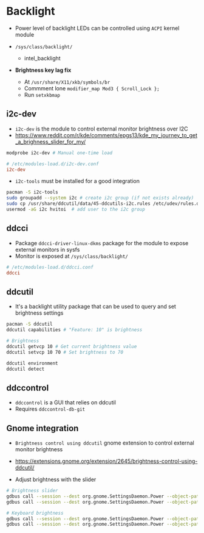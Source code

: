 # Backlight

- Power level of backlight LEDs can be controlled using `ACPI` kernel module
- `/sys/class/backlight/`

  - intel_backlight

- **Brightness key lag fix**
  - At `/usr/share/X11/xkb/symbols/br`
  - Commment lone `modifier_map Mod3 { Scroll_Lock };`
  - Run `setxkbmap`

## i2c-dev

- `i2c-dev` is the module to control external monitor brightness over I2C
- <https://www.reddit.com/r/kde/comments/epgs13/kde_my_journey_to_get_a_brighness_slider_for_my/>

```sh
modprobe i2c-dev # Manual one-time load
```

```conf
# /etc/modules-load.d/i2c-dev.conf
i2c-dev
```

- `i2c-tools` must be installed for a good integration

```sh
pacman -S i2c-tools
sudo groupadd --system i2c # create i2c group (if not exists already)
sudo cp /usr/share/ddcutil/data/45-ddcutils-i2c.rules /etc/udev/rules.d # Copy the udev rule for the new group to rules.d
usermod -aG i2c hvitoi  # add user to the i2c group
```

## ddcci

- Package `ddcci-driver-linux-dkms` package for the module to expose external monitors in sysfs
- Monitor is exposed at `/sys/class/backlight/`

```conf
# /etc/modules-load.d/ddcci.conf
ddcci
```

## ddcutil

- It's a backlight utility package that can be used to query and set brightness settings

```sh
pacman -S ddcutil
ddcutil capabilities # "Feature: 10" is brightness

# Brightness
ddcutil getvcp 10 # Get current brightness value
ddcutil setvcp 10 70 # Set brightness to 70

ddcutil environment
ddcutil detect
```

## ddccontrol

- `ddccontrol` is a GUI that relies on ddcutil
- Requires `ddccontrol-db-git`

## Gnome integration

- `Brightness control using ddcutil` gnome extension to control external monitor brightness
- <https://extensions.gnome.org/extension/2645/brightness-control-using-ddcutil/>

- Adjust brightness with the slider

```sh
# Brightness slider
gdbus call --session --dest org.gnome.SettingsDaemon.Power --object-path /org/gnome/SettingsDaemon/Power --method org.freedesktop.DBus.Properties.Set org.gnome.SettingsDaemon.Power.Screen Brightness "<int32 75>"
gdbus call --session --dest org.gnome.SettingsDaemon.Power --object-path /org/gnome/SettingsDaemon/Power --method org.freedesktop.DBus.Properties.Get org.gnome.SettingsDaemon.Power.Screen Brightness

# Keyboard brightness
gdbus call --session --dest org.gnome.SettingsDaemon.Power --object-path /org/gnome/SettingsDaemon/Power --method org.gnome.SettingsDaemon.Power.Screen.StepUp
gdbus call --session --dest org.gnome.SettingsDaemon.Power --object-path /org/gnome/SettingsDaemon/Power --method org.gnome.SettingsDaemon.Power.Screen.StepDown
```
